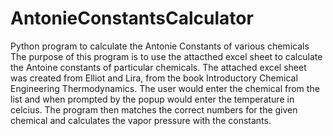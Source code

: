 # AntonieConstantsCalculator
Python program to calculate the Antonie Constants of various chemicals
The purpose of this program is to use the attacthed excel sheet to calculate the Antoine constants of particular chemicals.
The attached excel sheet was created from Elliot and Lira, from the book Introductory Chemical Engineering Thermodynamics.
The user would enter the chemical from the list and when prompted by the popup would enter the temperature in celcius.
The program then matches the correct numbers for the given chemical and calculates the vapor pressure with the constants.
